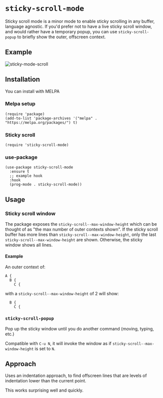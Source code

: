 # `sticky-scroll-mode`

Sticky scroll mode is a minor mode to enable sticky scrolling in any buffer, language agnostic.
If you'd prefer not to have a live sticky scroll window, and would rather have a temporary popup, you can use
`sticky-scroll-popup` to briefly show the outer, offscreen context.


## Example
![sticky-mode-scroll](https://github.com/user-attachments/assets/43bf0c34-e7e5-4c64-b35d-6dc7eed98eab)

## Installation
You can install with MELPA

### Melpa setup

``` emacs-lisp
(require 'package)
(add-to-list 'package-archives '("melpa" . "https://melpa.org/packages/") t)
```

### Sticky scroll

``` emacs-lisp
(require 'sticky-scroll-mode)
```

### use-package

``` emacs-lisp
(use-package sticky-scroll-mode
  :ensure t
  ;; example hook
  :hook
  (prog-mode . sticky-scroll-mode))
```

## Usage

### Sticky scroll window

The package exposes the `sticky-scroll--max-window-height` which can be thought of as "the max number of outer contexts shown". If
the sticky scroll buffer has more lines than `sticky-scroll--max-window-height`, only the last `sticky-scroll--max-window-height` are shown.
Otherwise, the sticky window shows all lines.

#### Example
An outer context of:
```
A {
  B {
    C {
```
with a `sticky-scroll--max-window-height` of 2 will show:

```
  B {
    C {
```

### `sticky-scroll-popup`

Pop up the sticky window until you do another command (moving, typing, etc.)

Compatible with `C-u N`, it will invoke the window as if `sticky-scroll--max-window-height` is set to `N`.


## Approach 

Uses an indentation approach, to find offscreen lines that are levels of indentation lower than the current point.

This works surprising well and quickly.
